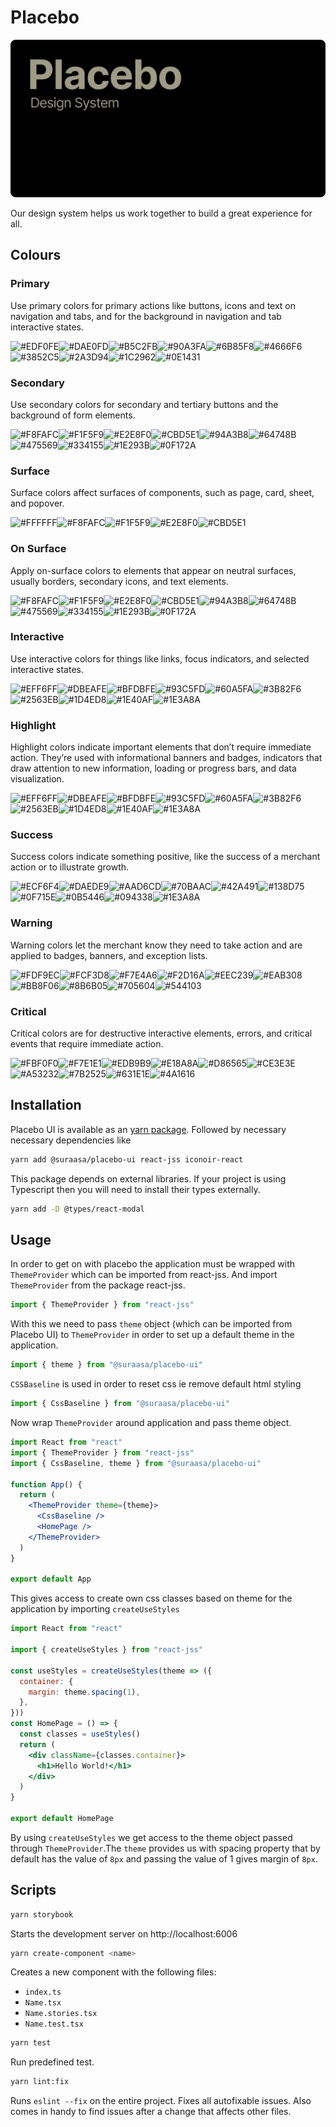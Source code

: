 <!-- markdownlint-disable-next-line -->
<!-- <p align="center">
  <a href="https://mui.com/" rel="noopener" target="_blank"><img width="150" src="https://mui.com/static/logo.svg" alt="MUI logo"></a>
</p> -->

# Placebo

![This is an image](/Assets/Cover.png)

Our design system helps us work together to build a great experience for all.

## Colours

### Primary

Use primary colors for primary actions like buttons, icons and text on navigation and tabs, and for the background in navigation and tab interactive states.

![#EDF0FE](https://placehold.co/32x32/EDF0FE/EDF0FE.png)![#DAE0FD](https://placehold.co/32x32/DAE0FD/DAE0FD.png)![#B5C2FB](https://placehold.co/32x32/B5C2FB/B5C2FB.png)![#90A3FA](https://placehold.co/32x32/90A3FA/90A3FA.png)![#6B85F8](https://placehold.co/32x32/6B85F8/6B85F8.png)![#4666F6](https://placehold.co/32x32/4666F6/4666F6.png)![#3852C5](https://placehold.co/32x32/3852C5/3852C5.png)![#2A3D94](https://placehold.co/32x32/2A3D94/2A3D94.png)![#1C2962](https://placehold.co/32x32/1C2962/1C2962.png)![#0E1431](https://placehold.co/32x32/0E1431/0E1431.png) 

### Secondary

Use secondary colors for secondary and tertiary buttons and the background of form elements.

![#F8FAFC](https://placehold.co/32x32/F8FAFC/F8FAFC.png)![#F1F5F9](https://placehold.co/32x32/F1F5F9/F1F5F9.png)![#E2E8F0](https://placehold.co/32x32/E2E8F0/E2E8F0.png)![#CBD5E1](https://placehold.co/32x32/CBD5E1/CBD5E1.png)![#94A3B8](https://placehold.co/32x32/94A3B8/94A3B8.png)![#64748B](https://placehold.co/32x32/64748B/64748B.png)![#475569](https://placehold.co/32x32/475569/475569.png)![#334155](https://placehold.co/32x32/334155/334155.png)![#1E293B](https://placehold.co/32x32/1E293B/1E293B.png)![#0F172A](https://placehold.co/32x32/0F172A/0F172A.png) 

### Surface

Surface colors affect surfaces of components, such as page, card, sheet, and popover.

![#FFFFFF](https://placehold.co/32x32/FFFFFF/FFFFFF.png)![#F8FAFC](https://placehold.co/32x32/F8FAFC/F8FAFC.png)![#F1F5F9](https://placehold.co/32x32/F1F5F9/F1F5F9.png)![#E2E8F0](https://placehold.co/32x32/E2E8F0/E2E8F0.png)![#CBD5E1](https://placehold.co/32x32/CBD5E1/CBD5E1.png)

### On Surface

Apply on-surface colors to elements that appear on neutral surfaces, usually borders, secondary icons, and text elements.

![#F8FAFC](https://placehold.co/32x32/F8FAFC/F8FAFC.png)![#F1F5F9](https://placehold.co/32x32/F1F5F9/F1F5F9.png)![#E2E8F0](https://placehold.co/32x32/E2E8F0/E2E8F0.png)![#CBD5E1](https://placehold.co/32x32/CBD5E1/CBD5E1.png)![#94A3B8](https://placehold.co/32x32/94A3B8/94A3B8.png)![#64748B](https://placehold.co/32x32/64748B/64748B.png)![#475569](https://placehold.co/32x32/475569/475569.png)![#334155](https://placehold.co/32x32/334155/334155.png)![#1E293B](https://placehold.co/32x32/1E293B/1E293B.png)![#0F172A](https://placehold.co/32x32/0F172A/0F172A.png) 

### Interactive

Use interactive colors for things like links, focus indicators, and selected interactive states.

![#EFF6FF](https://placehold.co/32x32/EFF6FF/EFF6FF.png)![#DBEAFE](https://placehold.co/32x32/DBEAFE/DBEAFE.png)![#BFDBFE](https://placehold.co/32x32/BFDBFE/BFDBFE.png)![#93C5FD](https://placehold.co/32x32/93C5FD/93C5FD.png)![#60A5FA](https://placehold.co/32x32/60A5FA/60A5FA.png)![#3B82F6](https://placehold.co/32x32/3B82F6/3B82F6.png)![#2563EB](https://placehold.co/32x32/2563EB/2563EB.png)![#1D4ED8](https://placehold.co/32x32/1D4ED8/1D4ED8.png)![#1E40AF](https://placehold.co/32x32/1E40AF/1E40AF.png)![#1E3A8A](https://placehold.co/32x32/1E3A8A/1E3A8A.png) 

### Highlight

Highlight colors indicate important elements that don’t require immediate action. They’re used with informational banners and badges, indicators that draw attention to new information, loading or progress bars, and data visualization.

![#EFF6FF](https://placehold.co/32x32/EFF6FF/EFF6FF.png)![#DBEAFE](https://placehold.co/32x32/DBEAFE/DBEAFE.png)![#BFDBFE](https://placehold.co/32x32/BFDBFE/BFDBFE.png)![#93C5FD](https://placehold.co/32x32/93C5FD/93C5FD.png)![#60A5FA](https://placehold.co/32x32/60A5FA/60A5FA.png)![#3B82F6](https://placehold.co/32x32/3B82F6/3B82F6.png)![#2563EB](https://placehold.co/32x32/2563EB/2563EB.png)![#1D4ED8](https://placehold.co/32x32/1D4ED8/1D4ED8.png)![#1E40AF](https://placehold.co/32x32/1E40AF/1E40AF.png)![#1E3A8A](https://placehold.co/32x32/1E3A8A/1E3A8A.png) 

### Success

Success colors indicate something positive, like the success of a merchant action or to illustrate growth.

![#ECF6F4](https://placehold.co/32x32/ECF6F4/ECF6F4.png)![#DAEDE9](https://placehold.co/32x32/DAEDE9/DAEDE9.png)![#AAD6CD](https://placehold.co/32x32/AAD6CD/AAD6CD.png)![#70BAAC](https://placehold.co/32x32/70BAAC/70BAAC.png)![#42A491](https://placehold.co/32x32/42A491/42A491.png)![#138D75](https://placehold.co/32x32/138D75/138D75.png)![#0F715E](https://placehold.co/32x32/0F715E/0F715E.png)![#0B5446](https://placehold.co/32x32/0B5446/0B5446.png)![#094338](https://placehold.co/32x32/094338/094338.png)![#1E3A8A](https://placehold.co/32x32/07332A/07332A.png) 

### Warning

Warning colors let the merchant know they need to take action and are applied to badges, banners, and exception lists.

![#FDF9EC](https://placehold.co/32x32/FDF9EC/FDF9EC.png)![#FCF3D8](https://placehold.co/32x32/FCF3D8/FCF3D8.png)![#F7E4A6](https://placehold.co/32x32/F7E4A6/F7E4A6.png)![#F2D16A](https://placehold.co/32x32/F2D16A/F2D16A.png)![#EEC239](https://placehold.co/32x32/EEC239/EEC239.png)![#EAB308](https://placehold.co/32x32/EAB308/EAB308.png)![#BB8F06](https://placehold.co/32x32/BB8F06/BB8F06.png)![#8B6B05](https://placehold.co/32x32/8B6B05/8B6B05.png)![#705604](https://placehold.co/32x32/705604/705604.png)![#544103](https://placehold.co/32x32/544103/544103.png) 

### Critical

Critical colors are for destructive interactive elements, errors, and critical events that require immediate action.

![#FBF0F0](https://placehold.co/32x32/FBF0F0/FBF0F0.png)![#F7E1E1](https://placehold.co/32x32/F7E1E1/F7E1E1.png)![#EDB9B9](https://placehold.co/32x32/EDB9B9/EDB9B9.png)![#E18A8A](https://placehold.co/32x32/E18A8A/E18A8A.png)![#D86565](https://placehold.co/32x32/D86565/D86565.png)![#CE3E3E](https://placehold.co/32x32/CE3E3E/CE3E3E.png)![#A53232](https://placehold.co/32x32/A53232/A53232.png)![#7B2525](https://placehold.co/32x32/7B2525/7B2525.png)![#631E1E](https://placehold.co/32x32/631E1E/631E1E.png)![#4A1616](https://placehold.co/32x32/4A1616/4A1616.png) 


## Installation

Placebo UI is available as an [yarn package](https://www.google.com/).
Followed by necessary necessary dependencies like

```sh
yarn add @suraasa/placebo-ui react-jss iconoir-react
```
This package depends on external libraries. If your project is using Typescript then you will need to install their types externally.

```sh
yarn add -D @types/react-modal
```

## Usage
In order to get on with placebo the application must be wrapped with `ThemeProvider` which can be imported from react-jss.
And import `ThemeProvider` from the package react-jss. 
```jsx
import { ThemeProvider } from "react-jss"
```
With this we need to pass `theme` object (which can be imported from Placebo UI)  to `ThemeProvider` in order to set up a default theme in the application.
```jsx
import { theme } from "@suraasa/placebo-ui"
```
`CSSBaseline` is used in order to reset css ie remove default html styling
```jsx
import { CssBaseline } from "@suraasa/placebo-ui"
```
Now wrap `ThemeProvider` around application and pass theme object.
```jsx
import React from "react"
import { ThemeProvider } from "react-jss"
import { CssBaseline, theme } from "@suraasa/placebo-ui"

function App() {
  return (
    <ThemeProvider theme={theme}>
      <CssBaseline />
      <HomePage />
    </ThemeProvider>
  )
}

export default App
```

This gives access to create own css classes based on theme for the application by importing `createUseStyles`
```jsx
import React from "react"

import { createUseStyles } from "react-jss"

const useStyles = createUseStyles(theme => ({
  container: {
    margin: theme.spacing(1),
  },
}))
const HomePage = () => {
  const classes = useStyles()
  return (
    <div className={classes.container}>
      <h1>Hello World!</h1>
    </div>
  )
}

export default HomePage
```
By using `createUseStyles` we get access to the theme object passed through `ThemeProvider`.The `theme` provides us with spacing property that by default has the value of `8px` and passing the value of 1 gives margin of `8px`.


## Scripts
```sh
yarn storybook
```
Starts the development server on http://localhost:6006

```sh
yarn create-component <name>
```

Creates a new component with the following files:
 
- `index.ts`
- `Name.tsx`
- `Name.stories.tsx`
- `Name.test.tsx`


```sh
yarn test
```
Run predefined test.


```sh
yarn lint:fix
```

Runs `eslint --fix` on the entire project. Fixes all autofixable issues. Also comes in handy to find issues after a change that affects other files.